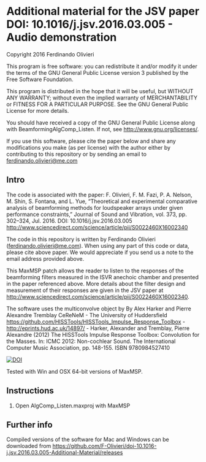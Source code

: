 # Additional material for the JSV paper DOI: 10.1016/j.jsv.2016.03.005 - Audio demonstration

Copyright 2016 Ferdinando Olivieri

This program is free software: you can redistribute it and/or modify it under the terms of the GNU General Public License version 3 published by the Free Software Foundation. 

This program is distributed in the hope that it will be useful, but WITHOUT ANY WARRANTY; without even the implied warranty of MERCHANTABILITY or FITNESS FOR A PARTICULAR PURPOSE.  See the GNU General Public License for more details.

You should have received a copy of the GNU General Public License along with BeamformingAlgComp_Listen. If not, see <http://www.gnu.org/licenses/>.

If you use this software, please cite the paper below and share any modifications you make (as per license) with the author either by contributing to this repository or by sending an email to ferdinando.olivieri@me.com

## Intro
The code is associated with the paper:
F. Olivieri, F. M. Fazi, P. A. Nelson, M. Shin, S. Fontana, and L. Yue, “Theoretical and experimental comparative analysis of beamforming methods for loudspeaker arrays under given performance constraints,” Journal of Sound and Vibration, vol. 373, pp. 302–324, Jul. 2016. DOI: 10.1016/j.jsv.2016.03.005 <http://www.sciencedirect.com/science/article/pii/S0022460X16002340>

The code in this repository is written by Ferdinando Olivieri (ferdinando.olivieri@me.com). 
When using any part of this code or data, please cite above paper. We would appreciate if you send us a note to the email address provided above.

This MaxMSP patch allows the reader to listen to the responses of the beamforming filters measured in the ISVR anechoic chamber and presented in the paper referenced above. More details about the filter design and measurement of their responses are given in the JSV paper at <http://www.sciencedirect.com/science/article/pii/S0022460X16002340>.

The software uses the multiconvolve object by By Alex Harker and Pierre Alexandre Tremblay CeReNeM - The University of Huddersfield
https://github.com/HISSTools/HISSTools_Impulse_Response_Toolbox - http://eprints.hud.ac.uk/14897/ - 
Harker, Alexander and Tremblay, Pierre Alexandre (2012) The HISSTools Impulse Response Toolbox: Convolution for the Masses. In: ICMC 2012: Non-cochlear Sound. The International Computer Music Association, pp. 148-155. ISBN 9780984527410

[![DOI](https://zenodo.org/badge/20316/F-Olivieri/BeamformingAlgComp_Listen.svg)](https://zenodo.org/badge/latestdoi/20316/F-Olivieri/BeamformingAlgComp_Listen)

Tested with Win and OSX 64-bit versions of MaxMSP.

## Instructions
1. Open AlgComp_Listen.maxproj with MaxMSP

## Further info
Compiled versions of the software for Mac and Windows can be downloaded from <https://github.com/F-Olivieri/doi-10.1016-j.jsv.2016.03.005-Additional-Material/releases>
